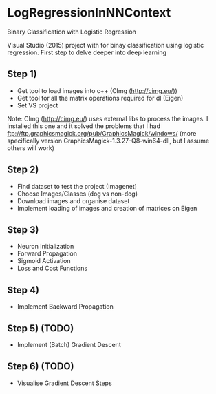 # LogRegressionInNNContext
Binary Classification with Logistic Regression

Visual Studio (2015) project with for binay classification using logistic regression. First step to delve deeper into deep learning

## Step 1)
- Get tool to load images into c++ (CImg (http://cimg.eu/))
- Get tool for all the matrix operations required for dl (Eigen)
- Set VS project

Note: CImg (http://cimg.eu/) uses external libs to process the images. I installed this one and it solved the problems that I had ftp://ftp.graphicsmagick.org/pub/GraphicsMagick/windows/ (more specifically version GraphicsMagick-1.3.27-Q8-win64-dll, but I assume others will work)

## Step 2)
- Find dataset to test the project (Imagenet)
- Choose Images/Classes (dog vs non-dog)
- Download images and organise dataset
- Implement loading of images and creation of matrices on Eigen

## Step 3) 
- Neuron Initialization
- Forward Propagation
- Sigmoid Activation
- Loss and Cost Functions
	
## Step 4)
- Implement Backward Propagation

## Step 5) (TODO)
- Implement (Batch) Gradient Descent

## Step 6) (TODO)
- Visualise Gradient Descent Steps
